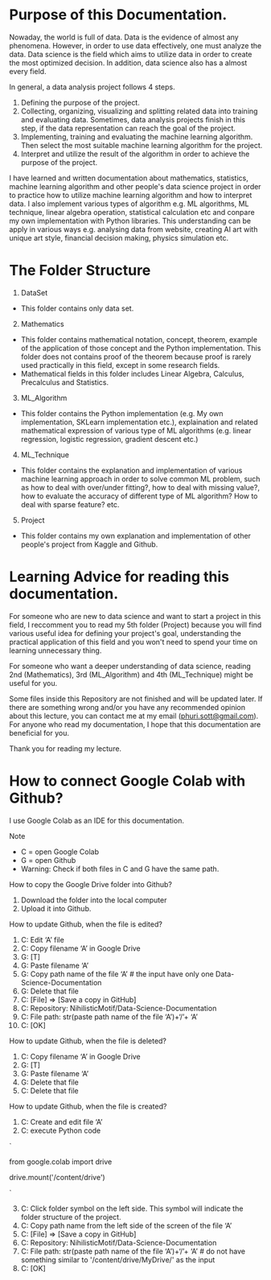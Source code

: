 # Purpose of this Documentation.

Nowaday, the world is full of data. Data is the evidence of almost any phenomena. However, in order to use data effectively, one must analyze the data. Data science is the field which aims to utilize data in order to create the most optimized decision. In addition, data science also has a almost every field.

In general, a data analysis project follows 4 steps.
1.	Defining the purpose of the project.
2.	Collecting, organizing, visualizing and splitting related data into training and evaluating data. Sometimes, data analysis projects finish in this step, if the data representation can reach the goal of the project.
3.	Implementing, training and evaluating the machine learning algorithm. Then select the most suitable machine learning algorithm for the project.
4.	Interpret and utilize the result of the algorithm in order to achieve the purpose of the project.

I have learned and written documentation about mathematics, statistics, machine learning algorithm and other people's data science project in order to practice how to utilize machine learning algorithm and how to interpret data. I also implement various types of algorithm e.g. ML algorithms, ML technique, linear algebra operation, statistical calculation etc and conpare my own implementation with Python libraries. This understanding can be apply in various ways e.g. analysing data from website, creating AI art with unique art style, financial decision making, physics simulation etc.

# The Folder Structure

1. DataSet
* This folder contains only data set.

2. Mathematics
* This folder contains mathematical notation, concept, theorem, example of the application of those concept and the Python implementation. This folder does not contains proof of the theorem because proof is rarely used practically in this field, except in some research fields.
* Mathematical fields in this folder includes Linear Algebra, Calculus, Precalculus and Statistics.

3. ML_Algorithm
* This folder contains the Python implementation (e.g. My own implementation, SKLearn implementation etc.), explaination and related mathematical expression of various type of ML algorithms (e.g. linear regression, logistic regression, gradient descent etc.)

4. ML_Technique
* This folder contains the explanation and implementation of various machine learning approach in order to solve common ML problem, such as how to deal with over/under fitting?, how to deal with missing value?, how to evaluate the accuracy of different type of ML algorithm? How to deal with sparse feature? etc.

5. Project
* This folder contains my own explanation and implementation of other people's project from Kaggle and Github.

# Learning Advice for reading this documentation.

For someone who are new to data science and want to start a project in this field, I reccomment you to read my 5th folder (Project) because you will find various useful idea for defining your project's goal, understanding the practical application of this field and you won't need to spend your time on learning unnecessary thing. 

For someone who want a deeper understanding of data science, reading 2nd (Mathematics), 3rd (ML_Algorithm) and 4th (ML_Technique) might be useful for you.

Some files inside this Repository are not finished and will be updated later. If there are something wrong and/or you have any recommended opinion about this lecture, you can contact me at my email (phuri.sott@gmail.com). For anyone who read my documentation, I hope that this documentation are beneficial for you.

Thank you for reading my lecture.

# How to connect Google Colab with Github?

I use Google Colab as an IDE for this documentation.

Note
* C = open Google Colab
* G = open Github
* Warning: Check if both files in C and G have the same path.

How to copy the Google Drive folder into Github?
1. Download the folder into the local computer
2. Upload it into Github.

How to update Github, when the file is edited?
1. C: Edit ‘A’ file
2. C: Copy filename ‘A’ in Google Drive
3. G: [T] 
4. G: Paste filename ‘A’
5. G: Copy path name of the file ‘A’ # the input have only one Data-Science-Documentation
6. G: Delete that file
7. C: [File] => [Save a copy in GitHub]
8. C: Repository: NihilisticMotif/Data-Science-Documentation
9. C: File path: str(paste path name of the file ‘A’)+‘/’+ ‘A’
10. C: [OK]

How to update Github, when the file is deleted?
1. C: Copy filename ‘A’ in Google Drive
2. G: [T] 
3. G: Paste filename ‘A’
4. G: Delete that file
5. C: Delete that file

How to update Github, when the file is created?
1. C: Create and edit file ‘A’
2. C: execute Python code

`

from google.colab import drive

drive.mount('/content/drive')

`

3. C: Click folder symbol on the left side. This symbol will indicate the folder structure of the project. 
4. C: Copy path name from the left side of the screen of the file ‘A’ 
5. C: [File] => [Save a copy in GitHub]
6. C: Repository: NihilisticMotif/Data-Science-Documentation
7. C: File path: str(paste path name of the file ‘A’)+‘/’+ ‘A’ # do not have something similar to '/content/drive/MyDrive/' as the input
8. C: [OK]
